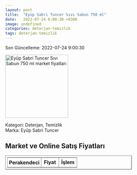 ```yaml
---
layout: post
title:  "Eyüp Sabri Tuncer Sıvı Sabun 750 ml"
date:   2022-07-24 6:00:30 +0300
image: undefined
categories: deterjan-temizlik
tags: deterjan-temizlik
---
```


Son Güncelleme: 2022-07-24 9:00:30

<img src="undefined" width="200" alt="Eyüp Sabri Tuncer Sıvı Sabun 750 ml market fiyatları" />

Kategori: Deterjan, Temizlik
<br />
Marka: Eyüp Sabri Tuncer

<h2>Market ve Online Satış Fiyatları</h2>

<table border="1" style="padding: 5px;width:80%;">
  <tr>
    <td style="padding: 5px;"><strong>Perakendeci</strong></td>
    <td><strong>Fiyat</strong></td>
    <td><strong>İşlem</strong></td>
  </tr>
  
</table>
